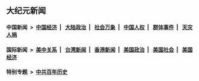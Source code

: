 ## 大纪元新闻

#### 中国新闻 &nbsp;>&nbsp; [中国经济](indexes/ncid283/README.md?07262045) &nbsp;| &nbsp; [大陆政治](indexes/ncid277/README.md?07262045) &nbsp;| &nbsp; [社会万象](indexes/ncid282/README.md?07262045) &nbsp;| &nbsp; [中国人权](indexes/ncid278/README.md?07262045) &nbsp;| &nbsp; [群体事件](indexes/ncid279/README.md?07262045) &nbsp;| &nbsp; [天灾人祸](indexes/ncid280/README.md?07262045)

#### 国际新闻 &nbsp;>&nbsp; [美中关系](indexes/nf1412576/README.md?07262045) &nbsp;| &nbsp; [台湾新闻](indexes/ncid1349361/README.md?07262045) &nbsp;| &nbsp; [香港新闻](indexes/ncid1349362/README.md?07262045) &nbsp;| &nbsp; [美国政治](indexes/ncid1078159/README.md?07262045) &nbsp;| &nbsp; [美国社会](indexes/ncid1078160/README.md?07262045) &nbsp;| &nbsp; [美国经济](indexes/ncid1078158/README.md?07262045)

#### 特别专题 &nbsp;>&nbsp; [中共百年历史](https://github.com/epoch-news/epoch-special/blob/master/README.md?07262045)  

